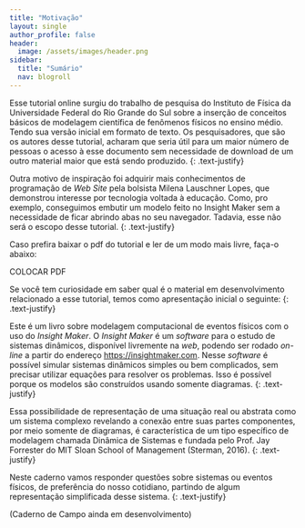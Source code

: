 ```yaml
---
title: "Motivação"
layout: single
author_profile: false
header:
  image: /assets/images/header.png
sidebar:
  title: "Sumário"
  nav: blogroll
---
```


Esse tutorial online surgiu do trabalho de pesquisa do Instituto de Física da Universidade Federal do Rio Grande do Sul sobre a inserção de conceitos básicos de modelagem científica de fenômenos físicos no ensino médio. Tendo sua versão inicial em formato de texto. Os pesquisadores, que são os autores desse tutorial, acharam que seria útil para um maior número de pessoas o acesso à esse documento sem necessidade de download de um outro material maior que está sendo produzido.
{: .text-justify}

Outra motivo de inspiração foi adquirir mais conhecimentos de programação de _Web Site_ pela bolsista Milena Lauschner Lopes, que demonstrou interesse por tecnologia voltada à educação. Como, pro exemplo, conseguimos embutir um modelo feito no Insight Maker sem a necessidade de ficar abrindo abas no seu navegador. Tadavia, esse não será o escopo desse tutorial.
{: .text-justify}

Caso prefira baixar o pdf do tutorial e ler de um modo mais livre, faça-o abaixo: 

COLOCAR PDF
 
Se você tem curiosidade em saber qual é o material em desenvolvimento relacionado a esse tutorial, temos como apresentação inicial o seguinte: 
{: .text-justify}

Este é um livro sobre modelagem computacional de eventos físicos com o uso do _Insight Maker_.  O _Insight Maker_ é um 
_software_ para o estudo de sistemas dinâmicos, disponível livremente na _web_, podendo ser rodado _on-line_ a partir do endereço 
<a href="https://insightmaker.com">https://insightmaker.com</a>. Nesse _software_ é possível simular sistemas dinâmicos simples ou 
bem complicados, sem precisar utilizar equações para resolver os problemas. Isso é possível porque os modelos são construídos usando 
somente diagramas.
{: .text-justify}

Essa possibilidade de representação de uma situação real ou abstrata como um sistema complexo revelando a conexão entre suas partes 
componentes, por meio somente de diagramas, é característica de um tipo específico de modelagem chamada Dinâmica de Sistemas e fundada
pelo Prof. Jay Forrester do MIT Sloan School of Management (Sterman, 2016).
{: .text-justify}

Neste caderno vamos responder questões sobre sistemas ou eventos físicos, de preferência do nosso cotidiano, partindo de algum 
representação simplificada desse sistema. 
{: .text-justify}

(Caderno de Campo ainda em desenvolvimento)
